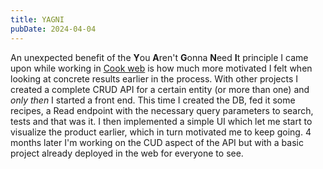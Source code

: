 ```yaml
---
title: YAGNI
pubDate: 2024-04-04
---
```


An unexpected benefit of the **Y**ou **A**ren't **G**onna **N**eed **I**t principle I came upon while working in [Cook web](https://github.com/lezojeda/cook-web) is how much more motivated I felt when looking at concrete results earlier in the process. With other projects I created a complete CRUD API for a certain entity (or more than one) and *only then* I started a front end. This time I created the DB, fed it some recipes, a Read endpoint with the necessary query parameters to search, tests and that was it. I then implemented a simple UI which let me start to visualize the product earlier, which in turn motivated me to keep going. 4 months later I'm working on the CUD aspect of the API but with a basic project already deployed in the web for everyone to see.
